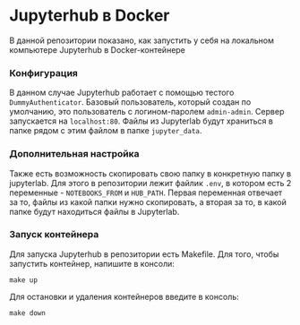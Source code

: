 # Jupyterhub в Docker

В данной репозитории показано, как запустить у себя на локальном компьютере Jupyterhub в Docker-контейнере

### Конфигурация

В данном случае Jupyterhub работает с помощью тестого `DummyAuthenticator`. Базовый пользователь, 
который создан по умолчанию, это пользователь с логином-паролем `admin-admin`. Сервер запускается на `localhost:80`.
Файлы из Jupyterlab будут храниться в папке рядом с этим файлом в папке `jupyter_data`.

### Дополнительная настройка

Также есть возможность скопировать свою папку в конкретную папку в jupyterlab. Для этого в репозитории лежит 
файлик `.env`, в котором есть 2 переменные - `NOTEBOOKS_FROM` и `HUB_PATH`. Первая переменная отвечает за то, файлы из 
какой папки нужно скопировать, а вторая за то, в какой папке будут находиться файлы в Jupyterlab.

### Запуск контейнера

Для запуска Jupyterhub в репозитории есть Makefile. Для того, чтобы запустить контейнер, напишите в консоли:
```shell
make up
```

Для остановки и удаления контейнеров введите в консоль:
```shell
make down
```